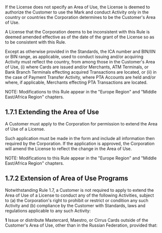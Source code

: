If the License does not specify an Area of Use, the License is deemed to authorize the Customer to use the Mark and conduct Activity only in the country or countries the Corporation determines to be the Customer's Area of Use.

A License that the Corporation deems to be inconsistent with this Rule is deemed amended effective as of the date of the grant of the License so as to be consistent with this Rule.

Except as otherwise provided in the Standards, the ICA number and BIN/IIN or BIN range, as applicable, used to conduct issuing and/or acquiring Activity must reflect the country, from among those in the Customer's Area of Use, (i) where Cards are issued and/or Merchants, ATM Terminals, or Bank Branch Terminals effecting acquired Transactions are located, or (ii) in the case of Payment Transfer Activity, where PTA Accounts are held and/or where, if applicable, Merchants effecting PTA Transactions are located.

NOTE: Modifications to this Rule appear in the "Europe Region" and "Middle East/Africa Region" chapters.

## **1.7.1 Extending the Area of Use**

A Customer must apply to the Corporation for permission to extend the Area of Use of a License.

Such application must be made in the form and include all information then required by the Corporation. If the application is approved, the Corporation will amend the License to reflect the change in the Area of Use.

NOTE: Modifications to this Rule appear in the "Europe Region" and "Middle East/Africa Region" chapters.

## **1.7.2 Extension of Area of Use Programs**

Notwithstanding Rule 1.7, a Customer is not required to apply to extend the Area of Use of a License to conduct any of the following Activities, subject to (a) the Corporation's right to prohibit or restrict or condition any such Activity and (b) compliance by the Customer with Standards, laws and regulations applicable to any such Activity:

**1** Issue or distribute Mastercard, Maestro, or Cirrus Cards outside of the Customer's Area of Use, other than in the Russian Federation, provided that: